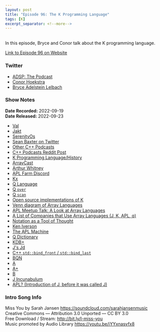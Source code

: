 ```yaml
---
layout: post
title: "Episode 96: The K Programming Language"
tags: [K]
excerpt_separator: <!--more-->
---
```



<br>In this episode, Bryce and Conor talk about the K programming language.
 
<!--more-->

[Link to Episode 96 on Website](https://adspthepodcast.com/2022/09/16/Episode-96.html)

### Twitter
 
* [ADSP: The Podcast](https://twitter.com/adspthepodcast) 
* [Conor Hoekstra](https://twitter.com/code_report)
* [Bryce Adelstein Lelbach](https://twitter.com/blelbach)

### Show Notes
 
**Date Recorded:** 2022-09-19 <br>
**Date Released:** 2022-09-23

* [Val](https://www.val-lang.dev/)
* [Jakt](https://github.com/SerenityOS/jakt)
* [SerenityOs](https://github.com/SerenityOS/)
* [Sean Baxter on Twitter](https://twitter.com/seanbax)
* [Other C++ Podcasts](https://adspthepodcast.com/podcasts/)
* [C++ Podcasts Reddit Post](https://old.reddit.com/r/cpp/comments/xf7v70/any_good_podcasts_about_cc/)
* [K Programming Language/History](https://k.miraheze.org/wiki/History)
* [ArrayCast](https://www.arraycast.com/)
* [Arthur Whitney](https://aplwiki.com/wiki/Arthur_Whitney)
* [APL Farm Discord](https://aplwiki.com/wiki/APL_Farm)
* [Kx](https://kx.com/)
* [Q Language](https://code.kx.com/q/learn/startingkdb/language/)
* [Q `over`](https://code.kx.com/q4m3/A_Built-in_Functions/#a66-over)
* [Q `scan`](https://code.kx.com/q4m3/A_Built-in_Functions/#a82-scan)
* [Open source implementations of K](https://k.miraheze.org/wiki/Running_K#Table_of_Implementations)
* [Venn diagram of Array Languages](https://github.com/codereport/array-language-comparisons#readme)
* [APL Meetup Talk: A Look at Array Languages](https://www.youtube.com/watch?v=8ynsN4nJxzU)
* [A List of Companies that Use Array Languages (J, K, APL, q)](https://github.com/interregna/arraylanguage-companies)
* [Notation as a Tool of Thought](https://dl.acm.org/doi/pdf/10.1145/358896.358899)
* [Ken Iverson](https://en.wikipedia.org/wiki/Kenneth_E._Iverson)
* [The APL Machine](https://aplwiki.com/wiki/APL_Machine)
* [Q Dictionary](https://code.kx.com/q4m3/5_Dictionaries/)
* [KDB+](https://en.wikipedia.org/wiki/Kdb%2B)
* [J's Jd](https://code.jsoftware.com/wiki/Jd/Overview)
* [C++ `std::bind_front` / `std::bind_last`](https://en.cppreference.com/w/cpp/utility/functional/bind_front)
* [BQN](https://mlochbaum.github.io/BQN/)
* [A](https://aplwiki.com/wiki/A)
* [A+](https://aplwiki.com/wiki/A%2B)
* [B](https://github.com/tlack/b-decoded)
* [J Incunabulum](https://www.jsoftware.com/ioj/iojATW.htm)
* [APL\? (Introduction of J, before it was called J)](https://dl.acm.org/doi/pdf/10.1145/97811.97845)

### Intro Song Info
 
Miss You by Sarah Jansen https://soundcloud.com/sarahjansenmusic<br>
Creative Commons — Attribution 3.0 Unported — CC BY 3.0<br>
Free Download / Stream: http://bit.ly/l-miss-you<br>
Music promoted by Audio Library https://youtu.be/iYYxnasvfx8<br>
